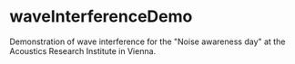 # waveInterferenceDemo

Demonstration of wave interference for the "Noise awareness day" at the Acoustics Research Institute in Vienna.
